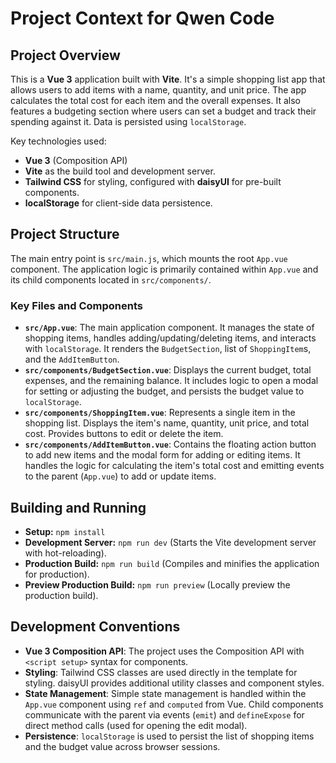 # Project Context for Qwen Code

## Project Overview

This is a **Vue 3** application built with **Vite**. It's a simple shopping list app that allows users to add items with a name, quantity, and unit price. The app calculates the total cost for each item and the overall expenses. It also features a budgeting section where users can set a budget and track their spending against it. Data is persisted using `localStorage`.

Key technologies used:
- **Vue 3** (Composition API)
- **Vite** as the build tool and development server.
- **Tailwind CSS** for styling, configured with **daisyUI** for pre-built components.
- **localStorage** for client-side data persistence.

## Project Structure

The main entry point is `src/main.js`, which mounts the root `App.vue` component. The application logic is primarily contained within `App.vue` and its child components located in `src/components/`.

### Key Files and Components

- **`src/App.vue`**: The main application component. It manages the state of shopping items, handles adding/updating/deleting items, and interacts with `localStorage`. It renders the `BudgetSection`, list of `ShoppingItem`s, and the `AddItemButton`.
- **`src/components/BudgetSection.vue`**: Displays the current budget, total expenses, and the remaining balance. It includes logic to open a modal for setting or adjusting the budget, and persists the budget value to `localStorage`.
- **`src/components/ShoppingItem.vue`**: Represents a single item in the shopping list. Displays the item's name, quantity, unit price, and total cost. Provides buttons to edit or delete the item.
- **`src/components/AddItemButton.vue`**: Contains the floating action button to add new items and the modal form for adding or editing items. It handles the logic for calculating the item's total cost and emitting events to the parent (`App.vue`) to add or update items.

## Building and Running

- **Setup:** `npm install`
- **Development Server:** `npm run dev` (Starts the Vite development server with hot-reloading).
- **Production Build:** `npm run build` (Compiles and minifies the application for production).
- **Preview Production Build:** `npm run preview` (Locally preview the production build).

## Development Conventions

- **Vue 3 Composition API**: The project uses the Composition API with `<script setup>` syntax for components.
- **Styling**: Tailwind CSS classes are used directly in the template for styling. daisyUI provides additional utility classes and component styles.
- **State Management**: Simple state management is handled within the `App.vue` component using `ref` and `computed` from Vue. Child components communicate with the parent via events (`emit`) and `defineExpose` for direct method calls (used for opening the edit modal).
- **Persistence**: `localStorage` is used to persist the list of shopping items and the budget value across browser sessions.